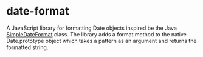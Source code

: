 date-format
===========

A JavaScript library for formatting Date objects inspired be the Java [SimpleDateFormat](http://docs.oracle.com/javase/7/docs/api/java/text/SimpleDateFormat.html) class. The library adds a format method to the native Date.prototype object which takes a pattern as an argument and returns the formatted string.
